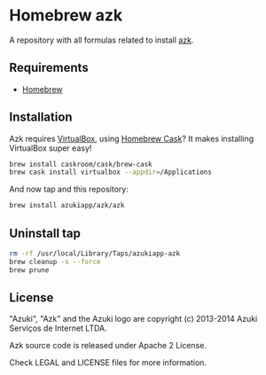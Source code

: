# Homebrew azk

A repository with all formulas related to install [azk][azk].

## Requirements

* [Homebrew][homebrew]

## Installation

Azk requires [VirtualBox][virtualbox_dl], using [Homebrew Cask][homebrew_cask]? It makes installing VirtualBox super easy!

```sh
brew install caskroom/cask/brew-cask
brew cask install virtualbox --appdir=/Applications
```

And now tap and this repository:

```sh
brew install azukiapp/azk/azk
```

## Uninstall tap

```sh
rm -rf /usr/local/Library/Taps/azukiapp-azk
brew cleanup -s --force
brew prune
```

## License

"Azuki", "Azk" and the Azuki logo are copyright (c) 2013-2014 Azuki Serviços de Internet LTDA.

Azk source code is released under Apache 2 License.

Check LEGAL and LICENSE files for more information.

[azk]: http://azk.io
[homebrew]: http://brew.sh
[virtualbox_dl]: http://www.vagrantup.com/downloads.html
[homebrew_cask]: https://github.com/phinze/homebrew-cask
